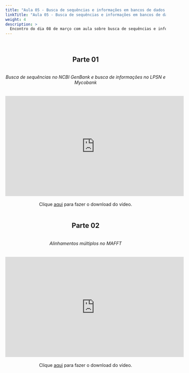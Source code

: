 ```yaml
---
title: "Aula 05 - Busca de sequências e informações em bancos de dados e alinhamentos múltiplos"
linkTitle: "Aula 05 - Busca de sequências e informações em bancos de dados e alinhamentos múltiplos"
weight: 4
description: >
  Encontro do dia 08 de março com aula sobre busca de sequências e informações em bancos de dados e alinhamentos múltiplos
---
```


<br>
<div align="center">
<h2>Parte 01</h2>
<br>
<i>Busca de sequências no NCBI GenBank e busca de informações no LPSN e Mycobank</i>
<br><br><br>
<iframe width="560" height="315" src="https://www.youtube.com/embed/FpcLPy0t3t0" frameborder="0" allow="accelerometer; autoplay; clipboard-write; encrypted-media; gyroscope; picture-in-picture" allowfullscreen></iframe>
<br><br>
Clique <a href="https://photos.app.goo.gl/oKxjGMsaFxXiFMQV9">aqui</a> para fazer o download do vídeo.
<br><br>

<h2>Parte 02</h2>
<br>
<i>Alinhamentos múltiplos no MAFFT</i>
<br><br><br>
<iframe width="560" height="315" src="https://www.youtube.com/embed/cZ-UewT268I" frameborder="0" allow="accelerometer; autoplay; clipboard-write; encrypted-media; gyroscope; picture-in-picture" allowfullscreen></iframe>
<br><br>
Clique <a href="https://photos.app.goo.gl/S2g1yXxhs2JfdrqS9">aqui</a> para fazer o download do vídeo.
<br><br>

</div>